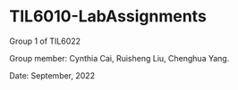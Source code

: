 # TIL6010-LabAssignments
Group 1 of TIL6022

Group member: Cynthia Cai, Ruisheng Liu, Chenghua Yang.

Date: September, 2022
